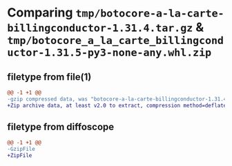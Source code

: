 # Comparing `tmp/botocore-a-la-carte-billingconductor-1.31.4.tar.gz` & `tmp/botocore_a_la_carte_billingconductor-1.31.5-py3-none-any.whl.zip`

## filetype from file(1)

```diff
@@ -1 +1 @@
-gzip compressed data, was "botocore-a-la-carte-billingconductor-1.31.4.tar", last modified: Tue Jul 18 01:55:03 2023, max compression
+Zip archive data, at least v2.0 to extract, compression method=deflate
```

## filetype from diffoscope

```diff
@@ -1 +1 @@
-GzipFile
+ZipFile
```

